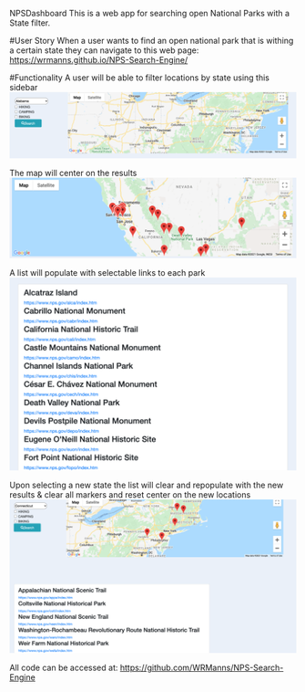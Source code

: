 NPSDashboard
This is a web app for searching open National Parks with a State filter.

#User Story When a user wants to find an open national park that is withing a certain state they can navigate to this web page: https://wrmanns.github.io/NPS-Search-Engine/

#Functionality A user will be able to filter locations by state using this sidebar 
![scrn-shot1](.\assets\images\scrn-shot1.png)

The map will center on the results
![scrn-shot2](./assets/images/scrn-shot2.PNG)

A list will populate with selectable links to each park
![scrn-shot3](./assets/images/scrn-shot3.PNG)

Upon selecting a new state the list will clear and repopulate with the new results & clear all markers and reset center on the new locations
![scrn-shot4](./assets/images/scrn-shot4.PNG)

All code can be accessed at: https://github.com/WRManns/NPS-Search-Engine